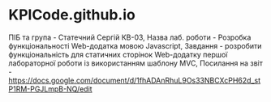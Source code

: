 # KPICode.github.io
ПІБ та група - Статечний Сергій КВ-03, Назва лаб. роботи - Розробка функціональності Web-додатка мовою Javascript, Завдання - розробити функціональність для статичних сторінок Web-додатку першої лабораторної роботи із використанням шаблону MVC, Посилання на звіт - https://docs.google.com/document/d/1fhADAnRhuL9Os33NBCXcPH62d_stP1RM-PGJLmpB-NQ/edit
